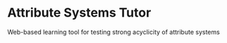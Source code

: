 # Attribute Systems Tutor
Web-based learning tool for testing strong acyclicity of attribute systems
